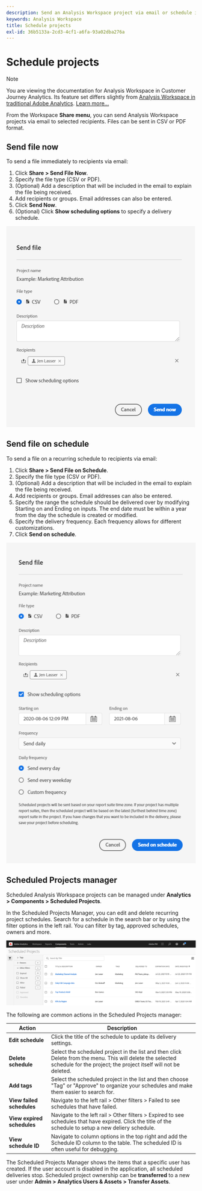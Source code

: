 ```yaml
---
description: Send an Analysis Workspace project via email or schedule it for delivery.
keywords: Analysis Workspace
title: Schedule projects
exl-id: 36b5133a-2cd3-4cf1-a6fa-93a02dba276a
---
```

# Schedule projects

>[!NOTE]
>
>You are viewing the documentation for Analysis Workspace in Customer Journey Analytics. Its feature set differs slightly from [Analysis Workspace in traditional Adobe Analytics](https://docs.adobe.com/content/help/en/analytics/analyze/analysis-workspace/home.html). [Learn more...](/help/getting-started/cja-aa.md)

From the Workspace **Share menu**, you can send Analysis Workspace projects via email to selected recipients. Files can be sent in CSV or PDF format. 

## Send file now

To send a file immediately to recipients via email:

1. Click **Share > Send File Now**.
1. Specify the file type (CSV or PDF).
1. (Optional) Add a description that will be included in the email to explain the file being received. 
1. Add recipients or groups. Email addresses can also be entered. 
1. Click **Send Now**.
1. (Optional) Click **Show scheduling options** to specify a delivery schedule.

![Send file now](assets/send-file-now.png)

## Send file on schedule

To send a file on a recurring schedule to recipients via email:

1. Click **Share > Send File on Schedule**.
1. Specify the file type (CSV or PDF).
1. (Optional) Add a description that will be included in the email to explain the file being received. 
1. Add recipients or groups. Email addresses can also be entered. 
1. Specify the range the schedule should be delivered over by modifying Starting on and Ending on inputs. The end date must be within a year from the day the schedule is created or modified.
1. Specify the delivery frequency. Each frequency allows for different customizations. 
1. Click **Send on schedule**.

![](assets/send-on-schedule.png)

## Scheduled Projects manager

Scheduled Analysis Workspace projects can be managed under **Analytics > Components > Scheduled Projects**.

In the Scheduled Projects Manager, you can edit and delete recurring project schedules. Search for a schedule in the search bar or by using the filter options in the left rail. You can filter by tag, approved schedules, owners and more.

![](assets/scheduled-project-manager.png)

The following are common actions in the Scheduled Projects manager:

|Action|Description|
|---|---|
|**Edit schedule**|Click the title of the schedule to update its delivery settings.|
|**Delete schedule**|Select the scheduled project in the list and then click Delete from the menu. This will delete the selected schedule for the project; the project itself will not be deleted.|
|**Add tags**|Select the scheduled project in the list and then choose "Tag" or "Approve" to organize your schedules and make them easier to search for.|
|**View failed schedules**|Navigate to the left rail > Other filters > Failed to see schedules that have failed.|
|**View expired schedules**|Navigate to the left rail > Other filters > Expired to see schedules that have expired. Click the title of the schedule to setup a new deliery schedule.|
|**View schedule ID**|Navigate to column options in the top right and add the Schedule ID column to the table. The scheduled ID is often useful for debugging.|

The Scheduled Projects Manager shows the items that a specific user has created. If the user account is disabled in the application, all scheduled deliveries stop. Scheduled project ownership can be **transferred** to a new user under **Admin > Analytics Users & Assets > Transfer Assets**.
